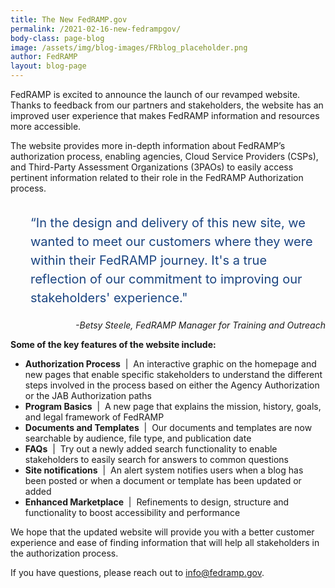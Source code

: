 ```yaml
---
title: The New FedRAMP.gov
permalink: /2021-02-16-new-fedrampgov/
body-class: page-blog
image: /assets/img/blog-images/FRblog_placeholder.png
author: FedRAMP
layout: blog-page
---
```

FedRAMP is excited to announce the launch of our revamped website. Thanks to feedback from our partners and stakeholders, the website has an improved user experience that makes FedRAMP information and resources more accessible.

The website provides more in-depth information about FedRAMP’s authorization process, enabling agencies, Cloud Service Providers (CSPs), and Third-Party Assessment Organizations (3PAOs) to easily access pertinent information related to their role in the FedRAMP Authorization process.

<p style="margin-top: 32px; padding-left:32px; font-size: 1.25rem; line-height: 1.875rem; color: #1a4480">“In the design and delivery of this new site, we wanted to meet our customers where they were within their FedRAMP journey. It's a true reflection of our commitment to improving our stakeholders' experience."</p>

<p style="text-align: right; margin-top: 10px"><em>-Betsy Steele, FedRAMP Manager for Training and Outreach</em></p>

<span style="margin-top: 32px"><strong>Some of the key features of the website include:</strong></span>

- <strong>Authorization Process</strong>&nbsp;&nbsp;&#124;&nbsp; An interactive graphic on the homepage and new pages that enable specific stakeholders to understand the different steps involved in the process based on either the Agency Authorization or the JAB Authorization paths
- <strong>Program Basics</strong>&nbsp;&nbsp;&#124;&nbsp; A new page that explains the mission, history, goals, and legal framework of FedRAMP 
- <strong>Documents and Templates</strong>&nbsp;&nbsp;&#124;&nbsp; Our documents and templates are now searchable by audience, file type, and publication date
- <strong>FAQs</strong>&nbsp;&nbsp;&#124;&nbsp; Try out a newly added search functionality to enable stakeholders to easily search for answers to common questions
- <strong>Site notifications</strong>&nbsp;&nbsp;&#124;&nbsp; An alert system notifies users when a blog has been posted or when a document or template has been updated or added
- <strong>Enhanced Marketplace</strong>&nbsp;&nbsp;&#124;&nbsp; Refinements to design, structure and functionality to boost accessibility and performance

We hope that the updated website will provide you with a better customer experience and ease of finding information that will help all stakeholders in the authorization process.

If you have questions, please reach out to <a href="mailto:info@fedramp.gov">info@fedramp.gov</a>. 

